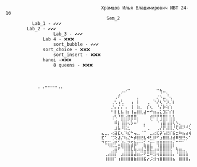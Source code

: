                                        Храмцов Илья Владимирович ИВТ 24-1б 
                          			      Sem_2 
			  Lab_1 - ✔️✔️✔️
     		Lab_2 - ✔️✔️✔️
	                  Lab_3 - ✔️✔️✔️
		          Lab 4 - ❌❌❌
	                  sort_bubble - ✔️✔️✔️
		          sort_choice - ❌❌❌
	                  sort_insert - ❌❌❌
		          hanoi -❌❌❌
	                  8 queens - ❌❌❌

                  
                                          ⠀⠀⠀⠀⠀⠀⠀⠀⠀⠀⡀⢀⠤⠤⠤⠤⢀⡀⠀⠀⠀⠀⠀⠀⠀⠀⠀⠀
                                        ⠀⠀⠀⠀⠀⠀⡠⠔⠉⠀⠀⠀⠀⠀⠀⠀⠀⠉⢳⠤⡀⠀⠀⠀⠀⠀⠀⠀
                                        ⠀⠀⠀⠀⢀⠞⠀⠀⠀⠀⠀⡀⠀⠀⠀⠀⠀⡐⠢⣀⠘⢄⠀⠀⠀⠀⠀⠀
                                        ⠀⠀⠀⢀⢂⢠⢃⠀⠀⢠⠀⡇⠀⠀⢀⠀⠑⡜⢆⠑⡱⡈⡆⠀⠀⠀⠀⠀
                                        ⠀⠀⠀⡘⡄⡌⡌⢠⠀⢸⠀⣷⡀⠀⡎⢆⠀⠘⡌⡷⢵⢱⠀⠀⠀⠀⠀⠀
                                        ⠀⠀⠀⠃⡇⣇⣧⢸⡆⢸⣤⣿⣇⣼⠒⠚⣶⣤⣅⣹⡍⡎⡇⠀⠀⠀⠀⠀
                                        ⠀⠀⠀⢰⠣⠘⣿⣴⣿⣿⣿⡄⠀⠀⠀⡾⠟⡟⢻⣿⡇⣧⣧⠀⠀⠀⠀⠀
                                        ⠀⠀⠀⠀⠾⡆⢹⣿⢅⡣⠤⠃⠀⡀⠀⠈⠀⠑⢩⣿⢡⣿⢏⠢⡀⠀⠀⢀
                                        ⠀⠀⠀⠀⣰⣧⠸⣯⣂⠀⠀⠀⠀⠁⢀⠀⠀⢀⡜⡟⣼⣿⡘⢏⠾⠝⠚⢅
                                        ⣄⣀⡀⢔⣽⣏⢆⠹⣎⠓⢤⣀⠈⠉⠀⣀⣔⣏⡽⢡⣟⡏⣯⣒⠷⣦⣴⢾
                                        ⣏⠁⠀⢉⢕⣼⡌⢷⣌⠓⡾⣿⣟⣧⠺⣃⡿⠋⣰⣿⣿⣼⣾⠿⣻⣛⡢⠁
                                        ⠙⠯⣭⡴⠟⣁⣼⣦⣝⣫⣷⠖⠒⣅⣈⡖⠂⢿⣿⣿⣿⣿⡆⠉⠉⠁⠀⠀
                                        ⠀⠀⠈⢉⣭⠖⠙⣿⣿⣏⣧⣠⣴⣙⣿⣟⣠⣬⣿⣿⣿⣟⠁⢦⣤⣀⠀⠀
                                        ⠀⢀⣴⣿⡏⠀⣰⣿⣿⣿⣼⣶⡭⠟⣛⠿⣻⢶⣿⣿⣿⣿⡄⠘⣿⣿⣷⠀
                                        ⠀⢸⣿⣿⠁⢰⣿⣿⣿⣿⣷⣿⣿⣯⡔⡨⣺⢲⣿⣿⣿⣿⣦⠀⣿⣿⣿⡄
